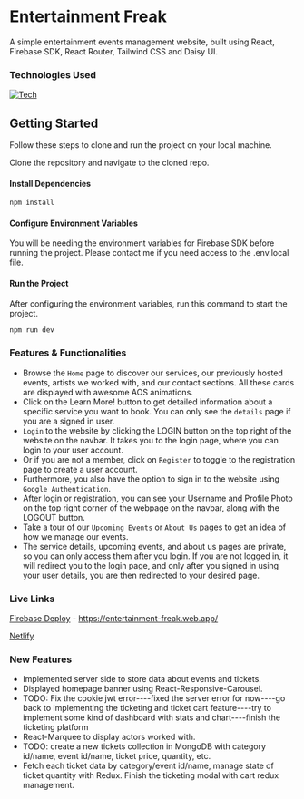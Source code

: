 # Entertainment Freak

A simple entertainment events management website, built using React, Firebase SDK, React Router, Tailwind CSS and Daisy UI.

### Technologies Used

[![Tech](https://skillicons.dev/icons?i=js,react,tailwind,vscode,firebase&theme=dark)](https://skillicons.dev)

## Getting Started

Follow these steps to clone and run the project on your local machine.

Clone the repository and navigate to the cloned repo.

#### Install Dependencies

```bash
npm install
```

#### Configure Environment Variables

You will be needing the environment variables for Firebase SDK before running the project. Please contact me if you need access to the .env.local file.

#### Run the Project

After configuring the environment variables, run this command to start the project.

```bash
npm run dev
```

### Features & Functionalities

- Browse the `Home` page to discover our services, our previously hosted events, artists we worked with, and our contact sections. All these cards are displayed with awesome AOS animations.
- Click on the Learn More! button to get detailed information about a specific service you want to book. You can only see the `details` page if you are a signed in user.
- `Login` to the website by clicking the LOGIN button on the top right of the website on the navbar. It takes you to the login page, where you can login to your user account.
- Or if you are not a member, click on `Register` to toggle to the registration page to create a user account.
- Furthermore, you also have the option to sign in to the website using `Google Authentication`.
- After login or registration, you can see your Username and Profile Photo on the top right corner of the webpage on the navbar, along with the LOGOUT button.
- Take a tour of our `Upcoming Events` or `About Us` pages to get an idea of how we manage our events.
- The service details, upcoming events, and about us pages are private, so you can only access them after you login. If you are not logged in, it will redirect you to the login page, and only after you signed in using your user details, you are then redirected to your desired page.

### Live Links

[Firebase Deploy](https://entertainment-freak.web.app/) - https://entertainment-freak.web.app/

[Netlify](https://playful-lamington-248ae1.netlify.app/)

### New Features

- Implemented server side to store data about events and tickets.
- Displayed homepage banner using React-Responsive-Carousel.
- TODO: Fix the cookie jwt error----fixed the server error for now----go back to implementing the ticketing and ticket cart feature----try to implement some kind of dashboard with stats and chart----finish the ticketing platform
- React-Marquee to display actors worked with.
- TODO: create a new tickets collection in MongoDB with category id/name, event id/name, ticket price, quantity, etc.
- Fetch each ticket data by category/event id/name, manage state of ticket quantity with Redux. Finish the ticketing modal with cart redux management.
